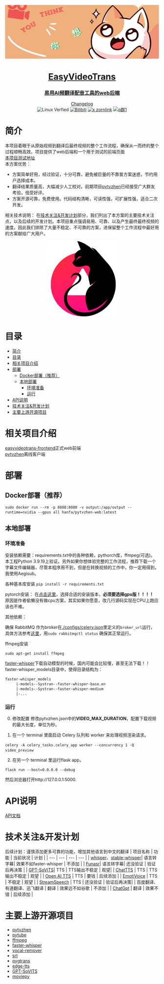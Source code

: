 
<div align="center"><a name="readme-top"></a>

<a href="https://github.com/sutro-planet/pytvzhen-web" target="_blank">
  <img src="doc/assets/cartography.png" alt="alt text">
</a>

<h1><a href="https://github.com/sutro-planet/pytvzhen-web">EasyVideoTrans</a></h1>
<h3>
<a href="https://github.com/sutro-planet/pytvzhen-web">易用AI频翻译配音工具的web后端</a><br />
</h3>

<div style="text-align: center;">

[Changelog](./doc/change_log.md) <br>
![Linux Verfied](https://img.shields.io/badge/Linux-Verfied-brightgreen)
[![Bilibili](https://img.shields.io/badge/Bilibili-蓝色硫酸铜-FF69B4?style=flat&logo=bilibili)](https://space.bilibili.com/278134)
[![x zornlink](https://img.shields.io/twitter/url/https/twitter.com/cloudposse.svg?style=social&label=Follow%20%40Zornlink)](https://x.com/zornlink)
[![q群1](https://img.shields.io/badge/企鹅群-536918174-1EBAFC?style=flat&logo=tencentqq)](https://qm.qq.com/q/pJMgV3liiO)
</div>

</div>

# 简介
本项目着眼于从原始视频到翻译后最终视频的整个工作流程，确保从一而终的整个过程顺畅高效。项目提供了web后端和一个用于测试的前端页面<br>
[本项目测试地址](https://github.com/sutro-planet/easyvideotrans)
<br>
本方案优势：
- 方案简单好用，经过验证，十分可靠，避免被巨量的不靠普方案迷惑，节约用户选择成本。<br>
- 翻译结果质量高，大幅减少人工校对。前期项目<a href="https://github.com/CuSO4Gem/pytvzhen">pytvzhen</a>已经接受广大群友考验，倍受好评。<br>
- 方案开源可靠，免费使用。代码结构清晰，可读性强，可扩展性强，适合二次开发。


相关技术说明：
在[技术关注&开发计划](#技术关注开发计划)部分，我们列出了本方案的主要技术关注点，以及后续的开发计划。本项目重点强调易用、可靠、以及产生最终最终视频的速度。因此我们排除了大量不稳定、不可靠的方案，进保留整个工作流程中最好用的方案献给广大用户。

<p align="center">
<img src="doc/assets/logo.png" alt="图片">
</p>


# 目录
- [简介](#简介)
- [目录](#目录)
- [相关项目介绍](#相关项目介绍)
- [部署](#部署)
  - [Docker部署（推荐）](#docker部署推荐)
  - [本地部署](#本地部署)
    - [环境准备](#环境准备)
    - [运行](#运行)
- [API说明](#api说明)
- [技术关注\&开发计划](#技术关注开发计划)
- [主要上游开源项目](#主要上游开源项目)

# 相关项目介绍
[easyvideotrans-frontend](https://github.com/sutro-planet/easyvideotrans-frontend)正式web前端  
[pytvzhen](https://github.com/CuSO4Gem/pytvzhen)离线客户端

# 部署

## Docker部署（推荐）


```shell
sudo docker run --rm -p 8888:8080 -v output:/app/output --runtime=nvidia --gpus all hanfa/pytvzhen-web:latest
```


## 本地部署
### 环境准备
安装依赖需要：requirements.txt中的各种依赖，pythorch库，ffmpeg(可选)。本工程Python 3.9.19上验证。另外如果你想体验完整的工作流程，推荐下载一个字幕文件编辑器，尽管本程序用不到，但是在转换视频的工作中，你一定用得到，我使用Aegisub。

各种基本库安装
``
pip install -r requirements.txt
``

pytorch安装：
在[点击这里](https://pytorch.org/get-started/locally/)，选择合适的安装版本，**必须要选择gpu版！！！！** 原因是作者偷懒没有做cpu方案，其实如果你愿意，改几行源码实现在CPU上跑应该也不难。

其他依赖：

确保 RabbitMQ 作为broker在[./configs/celery.json](./configs/celery.json)里定义的`broker_url`运行，
具体方法参考[这里](https://www.rabbitmq.com/docs/download)，用`sudo rabbitmqctl status` 确保其正常运行。

ffmpeg安装
```
sudo apt-get install ffmpeg
```
[faster-whisper](https://github.com/SYSTRAN/faster-whisper/)下载自动模型的时候，国内可能会比较慢，甚至无法下载！！faster-whisper_models目录中，使得目录结构为：
```
faster-whisper_models
     |-models--Systran--faster-whisper-base.en
     |-models--Systran--faster-whisper-medium
     |-...
```

### 运行
0. 修改配置
修改pytvzhen.json中的**VIDEO_MAX_DURATION**，配置下载视频的最大长度，单位为秒。

1. 在一个 terminal 里面启动 Celery 队列和 worker 来处理视频渲染请求。

`celery -A celery_tasks.celery_app worker --concurrency 1 -Q video_preview`

2. 在另一个 terminal 里运行flask app。
```
flask run --host=0.0.0.0 --debug
```

然后浏览器打开http://127.0.0.1:5000.

# API说明
[API文档](./doc/api.md)

# 技术关注&开发计划
后续计划：谨慎添加更多可靠的功能，增加其他语言到中文的翻译
| 项目名称 | 功能 | 当前状况 | 计划 |
| --- | --- | --- | --- |
| [whisper](https://github.com/openai/whisper)、[stable-whisper](https://github.com/jianfch/stable-ts)| 语言转字幕| 效果不如faster-whisper | 不添加 |
| [Funasr](https://gitcode.com/alibaba-damo-academy/FunASR/)| 语言转字幕| 还没验证 | 验证后再决策 |
| [GPT-SoVITS](https://github.com/RVC-Boss/GPT-SoVITS)| TTS | TTS输出不稳定 | 观望|
| [ChatTTS](https://github.com/2noise/ChatTTS) | TTS | TTS输出不稳定 | 观望 |
| [Open AI TTS](https://platform.openai.com/docs/guides/text-to-speech) | TTS | 要钱 | 后续添加 |
| [EmotiVoice](https://github.com/netease-youdao/EmotiVoice) | TTS | 不稳定 | 观望 |
| [StreamSpeech](https://github.com/ictnlp/StreamSpeech) | TTS | 还没验证 | 验证后再决策|
| 百度翻译、有道翻译、迅飞翻译 | 翻译 | 效果远不如谷歌 | 不添加 |
| [ChatGpt](https://chatgpt.com) | 翻译 | 效果不错 | 后续添加 |



# 主要上游开源项目
 - [pytvzhen](https://github.com/CuSO4Gem/pytvzhen)
 - [pytube](https://github.com/pytube/pytube)
 - [ffmpeg](https://ffmpeg.org/)
 - [faster-whisper](https://github.com/SYSTRAN/faster-whisper)
 - [vocal-remover](https://github.com/tsurumeso/vocal-remover/releases)
 - [srt](https://srt.readthedocs.io/en/latest/api.html)
 - [pygtrans](https://github.com/foyoux/pygtrans)
 - [edge-tts](https://github.com/hasscc/hass-edge-tts)
 - [GPT-SoVITS](https://github.com/RVC-Boss/GPT-SoVITS)
 - [moviepy](https://github.com/Zulko/moviepy)

